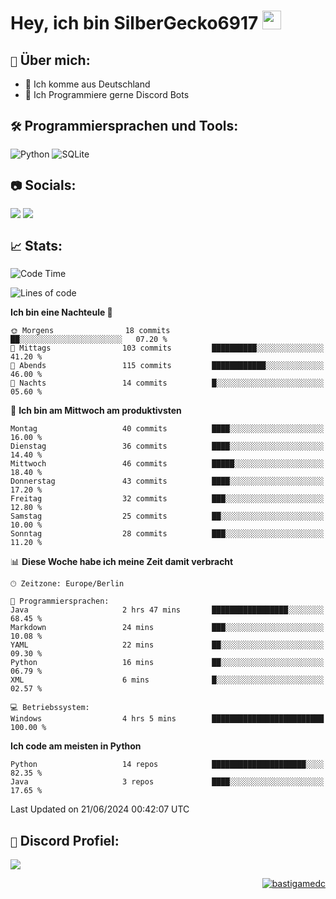 # Hey, ich bin SilberGecko6917 <img src="https://raw.githubusercontent.com/MartinHeinz/MartinHeinz/master/wave.gif" width="30px">

## `📌` Über mich:
- 📍 Ich komme aus Deutschland
- 📝 Ich Programmiere gerne Discord Bots

## `🛠️` Programmiersprachen und Tools:
![Python](https://img.shields.io/badge/python-3670A0?style=for-the-badge&logo=python&logoColor=ffdd54)
![SQLite](https://img.shields.io/badge/sqlite-%2307405e.svg?style=for-the-badge&logo=sqlite&logoColor=white)


## `📷` Socials:  
[![](https://img.shields.io/youtube/channel/subscribers/UCf83BJ6BdAFoU1zViGFuWlg?style=for-the-badge&logo=youtube&label=YouTube&color=red)](https://youtube.com/@gecko_tv) [![](https://img.shields.io/twitch/status/silbergecko_tv?style=for-the-badge&logo=twitch&logoColor=white&color=purple)](https://twitch.tv/silbergecko_tv)


## `📈` Stats:
<!--START_SECTION:waka-->
![Code Time](http://img.shields.io/badge/Code%20Time-25%20hrs%2046%20mins-blue)

![Lines of code](https://img.shields.io/badge/Seit%20Hallo%20Welt%20habe%20ich%20geschrieben-25.6%20thousand%20Codezeilen-blue)

**Ich bin eine Nachteule 🦉** 

```text
🌞 Morgens                18 commits          ██░░░░░░░░░░░░░░░░░░░░░░░   07.20 % 
🌆 Mittags                103 commits         ██████████░░░░░░░░░░░░░░░   41.20 % 
🌃 Abends                 115 commits         ████████████░░░░░░░░░░░░░   46.00 % 
🌙 Nachts                 14 commits          █░░░░░░░░░░░░░░░░░░░░░░░░   05.60 % 
```
📅 **Ich bin am Mittwoch am produktivsten** 

```text
Montag                   40 commits          ████░░░░░░░░░░░░░░░░░░░░░   16.00 % 
Dienstag                 36 commits          ████░░░░░░░░░░░░░░░░░░░░░   14.40 % 
Mittwoch                 46 commits          █████░░░░░░░░░░░░░░░░░░░░   18.40 % 
Donnerstag               43 commits          ████░░░░░░░░░░░░░░░░░░░░░   17.20 % 
Freitag                  32 commits          ███░░░░░░░░░░░░░░░░░░░░░░   12.80 % 
Samstag                  25 commits          ██░░░░░░░░░░░░░░░░░░░░░░░   10.00 % 
Sonntag                  28 commits          ███░░░░░░░░░░░░░░░░░░░░░░   11.20 % 
```


📊 **Diese Woche habe ich meine Zeit damit verbracht** 

```text
🕑︎ Zeitzone: Europe/Berlin

💬 Programmiersprachen: 
Java                     2 hrs 47 mins       █████████████████░░░░░░░░   68.45 % 
Markdown                 24 mins             ███░░░░░░░░░░░░░░░░░░░░░░   10.08 % 
YAML                     22 mins             ██░░░░░░░░░░░░░░░░░░░░░░░   09.30 % 
Python                   16 mins             ██░░░░░░░░░░░░░░░░░░░░░░░   06.79 % 
XML                      6 mins              █░░░░░░░░░░░░░░░░░░░░░░░░   02.57 % 

💻 Betriebssystem: 
Windows                  4 hrs 5 mins        █████████████████████████   100.00 % 
```

**Ich code am meisten in Python** 

```text
Python                   14 repos            █████████████████████░░░░   82.35 % 
Java                     3 repos             ████░░░░░░░░░░░░░░░░░░░░░   17.65 % 
```




 Last Updated on 21/06/2024 00:42:07 UTC
<!--END_SECTION:waka-->

## `🔎` Discord Profiel:
<a href="https://discord.com/users/753974250968186901"><img src="https://lanyard.cnrad.dev/api/753974250968186901"><p/>

<p align="right">
  <img align="center" src="https://komarev.com/ghpvc/?username=SilberGecko6917&label=Profile%20views&color=0e75b6&style=flat" alt="bastigamedc"/>
</p>
